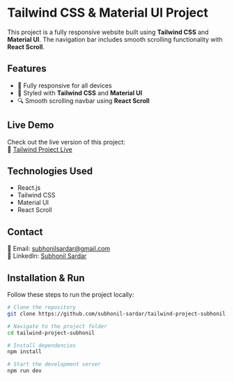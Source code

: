 # Tailwind CSS & Material UI Project

This project is a fully responsive website built using **Tailwind CSS** and **Material UI**. The navigation bar includes smooth scrolling functionality with **React Scroll**.

## Features
- 📱 Fully responsive for all devices  
- 🚀 Styled with **Tailwind CSS** and **Material UI**  
- 🔍 Smooth scrolling navbar using **React Scroll**  

## Live Demo  
Check out the live version of this project:  
🔗 [Tailwind Project Live](https://tailwind-project-subhonil.vercel.app/)

## Technologies Used
- React.js  
- Tailwind CSS  
- Material UI  
- React Scroll

## Contact  
📧 Email: [subhonilsardar@gmail.com](mailto:subhonilsardar@gmail.com)  
🔗 LinkedIn: [Subhonil Sardar](https://www.linkedin.com/in/subhonil-sardar)

## Installation & Run  

Follow these steps to run the project locally:  

```bash
# Clone the repository
git clone https://github.com/subhonil-sardar/tailwind-project-subhonil.git

# Navigate to the project folder
cd tailwind-project-subhonil

# Install dependencies
npm install

# Start the development server
npm run dev
  
